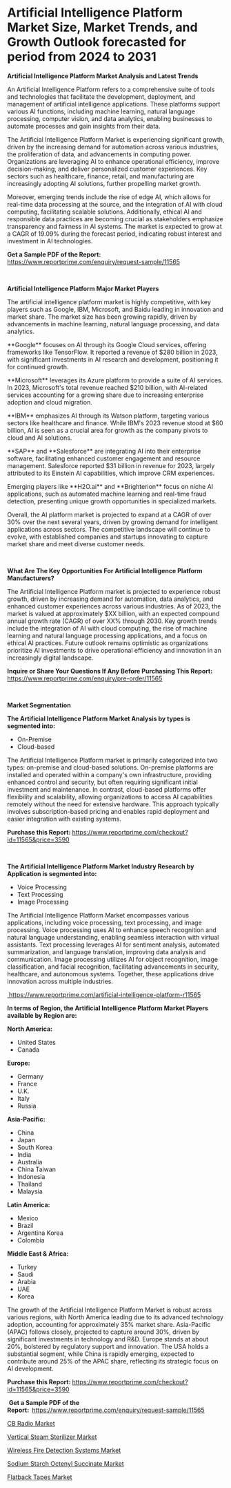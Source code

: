 <p><h1>Artificial Intelligence Platform Market Size, Market Trends, and Growth Outlook forecasted for period from 2024 to 2031</h1></p><p><strong>Artificial Intelligence Platform Market Analysis and Latest Trends</strong></p>
<p><p>An Artificial Intelligence Platform refers to a comprehensive suite of tools and technologies that facilitate the development, deployment, and management of artificial intelligence applications. These platforms support various AI functions, including machine learning, natural language processing, computer vision, and data analytics, enabling businesses to automate processes and gain insights from their data.</p><p>The Artificial Intelligence Platform Market is experiencing significant growth, driven by the increasing demand for automation across various industries, the proliferation of data, and advancements in computing power. Organizations are leveraging AI to enhance operational efficiency, improve decision-making, and deliver personalized customer experiences. Key sectors such as healthcare, finance, retail, and manufacturing are increasingly adopting AI solutions, further propelling market growth.</p><p>Moreover, emerging trends include the rise of edge AI, which allows for real-time data processing at the source, and the integration of AI with cloud computing, facilitating scalable solutions. Additionally, ethical AI and responsible data practices are becoming crucial as stakeholders emphasize transparency and fairness in AI systems. The market is expected to grow at a CAGR of 19.09% during the forecast period, indicating robust interest and investment in AI technologies.</p></p>
<p><strong>Get a Sample PDF of the Report:&nbsp;</strong> <a href="https://www.reportprime.com/enquiry/request-sample/11565?utm_campaign=1674&utm_medium=2&utm_source=Github&utm_content=ia&utm_term=25122024&utm_id=artificial-intelligence-platform">https://www.reportprime.com/enquiry/request-sample/11565</a></p>
<p>&nbsp;</p>
<p><strong>Artificial Intelligence Platform Major Market Players</strong></p>
<p><p>The artificial intelligence platform market is highly competitive, with key players such as Google, IBM, Microsoft, and Baidu leading in innovation and market share. The market size has been growing rapidly, driven by advancements in machine learning, natural language processing, and data analytics.</p><p>**Google** focuses on AI through its Google Cloud services, offering frameworks like TensorFlow. It reported a revenue of $280 billion in 2023, with significant investments in AI research and development, positioning it for continued growth.</p><p>**Microsoft** leverages its Azure platform to provide a suite of AI services. In 2023, Microsoft's total revenue reached $210 billion, with AI-related services accounting for a growing share due to increasing enterprise adoption and cloud migration.</p><p>**IBM** emphasizes AI through its Watson platform, targeting various sectors like healthcare and finance. While IBM's 2023 revenue stood at $60 billion, AI is seen as a crucial area for growth as the company pivots to cloud and AI solutions.</p><p>**SAP** and **Salesforce** are integrating AI into their enterprise software, facilitating enhanced customer engagement and resource management. Salesforce reported $31 billion in revenue for 2023, largely attributed to its Einstein AI capabilities, which improve CRM experiences.</p><p>Emerging players like **H2O.ai** and **Brighterion** focus on niche AI applications, such as automated machine learning and real-time fraud detection, presenting unique growth opportunities in specialized markets.</p><p>Overall, the AI platform market is projected to expand at a CAGR of over 30% over the next several years, driven by growing demand for intelligent applications across sectors. The competitive landscape will continue to evolve, with established companies and startups innovating to capture market share and meet diverse customer needs.</p></p>
<p>&nbsp;</p>
<p><strong>What Are The Key Opportunities For Artificial Intelligence Platform Manufacturers?</strong></p>
<p><p>The Artificial Intelligence Platform market is projected to experience robust growth, driven by increasing demand for automation, data analytics, and enhanced customer experiences across various industries. As of 2023, the market is valued at approximately $XX billion, with an expected compound annual growth rate (CAGR) of over XX% through 2030. Key growth trends include the integration of AI with cloud computing, the rise of machine learning and natural language processing applications, and a focus on ethical AI practices. Future outlook remains optimistic as organizations prioritize AI investments to drive operational efficiency and innovation in an increasingly digital landscape.</p></p>
<p><strong>Inquire or Share Your Questions If Any Before Purchasing This Report:</strong> <a href="https://www.reportprime.com/enquiry/pre-order/11565?utm_campaign=1674&utm_medium=2&utm_source=Github&utm_content=ia&utm_term=25122024&utm_id=artificial-intelligence-platform">https://www.reportprime.com/enquiry/pre-order/11565</a></p>
<p>&nbsp;</p>
<p><strong>Market Segmentation</strong></p>
<p><strong>The Artificial Intelligence Platform Market Analysis by types is segmented into:</strong></p>
<p><ul><li>On-Premise</li><li>Cloud-based</li></ul></p>
<p><p>The Artificial Intelligence Platform market is primarily categorized into two types: on-premise and cloud-based solutions. On-premise platforms are installed and operated within a company's own infrastructure, providing enhanced control and security, but often requiring significant initial investment and maintenance. In contrast, cloud-based platforms offer flexibility and scalability, allowing organizations to access AI capabilities remotely without the need for extensive hardware. This approach typically involves subscription-based pricing and enables rapid deployment and easier integration with existing systems.</p></p>
<p><strong>Purchase this Report:&nbsp;</strong><a href="https://www.reportprime.com/checkout?id=11565&price=3590&utm_campaign=1674&utm_medium=2&utm_source=Github&utm_content=ia&utm_term=25122024&utm_id=artificial-intelligence-platform">https://www.reportprime.com/checkout?id=11565&price=3590</a></p>
<p>&nbsp;</p>
<p><strong>The Artificial Intelligence Platform Market Industry Research by Application is segmented into:</strong></p>
<p><ul><li>Voice Processing</li><li>Text Processing</li><li>Image Processing</li></ul></p>
<p><p>The Artificial Intelligence Platform Market encompasses various applications, including voice processing, text processing, and image processing. Voice processing uses AI to enhance speech recognition and natural language understanding, enabling seamless interaction with virtual assistants. Text processing leverages AI for sentiment analysis, automated summarization, and language translation, improving data analysis and communication. Image processing utilizes AI for object recognition, image classification, and facial recognition, facilitating advancements in security, healthcare, and autonomous systems. Together, these applications drive innovation across multiple industries.</p></p>
<p><a href="https://www.reportprime.com/artificial-intelligence-platform-r11565?utm_campaign=1674&utm_medium=2&utm_source=Github&utm_content=ia&utm_term=25122024&utm_id=artificial-intelligence-platform">&nbsp;https://www.reportprime.com/artificial-intelligence-platform-r11565</a></p>
<p><strong>In terms of Region, the Artificial Intelligence Platform Market Players available by Region are:</strong></p>
<p>
    <p> <strong> North America: </strong>
        <ul>
            <li>United States</li>
            <li>Canada</li>
        </ul>
        </p> 
    <p> <strong> Europe: </strong>
        <ul>
            <li>Germany</li>
            <li>France</li>
            <li>U.K.</li>
            <li>Italy</li>
            <li>Russia</li>
        </ul>
        </p> 
    <p> <strong> Asia-Pacific: </strong>
        <ul>
            <li>China</li>
            <li>Japan</li>
            <li>South Korea</li>
            <li>India</li>
            <li>Australia</li>
            <li>China Taiwan</li>
            <li>Indonesia</li>
            <li>Thailand</li>
            <li>Malaysia</li>
        </ul>
        </p> 
    <p> <strong> Latin America: </strong>
        <ul>
            <li>Mexico</li>
            <li>Brazil</li>
            <li>Argentina Korea</li>
            <li>Colombia</li>
        </ul>
        </p> 
    <p> <strong> Middle East & Africa: </strong>
        <ul>
            <li>Turkey</li>
            <li>Saudi</li>
            <li>Arabia</li>
            <li>UAE</li>
            <li>Korea</li>
        </ul>
    </p>
    </p>
<p><p>The growth of the Artificial Intelligence Platform Market is robust across various regions, with North America leading due to its advanced technology adoption, accounting for approximately 35% market share. Asia-Pacific (APAC) follows closely, projected to capture around 30%, driven by significant investments in technology and R&D. Europe stands at about 20%, bolstered by regulatory support and innovation. The USA holds a substantial segment, while China is rapidly emerging, expected to contribute around 25% of the APAC share, reflecting its strategic focus on AI development.</p></p>
<p><strong>Purchase this Report: </strong><a href="https://www.reportprime.com/checkout?id=11565&price=3590&utm_campaign=1674&utm_medium=2&utm_source=Github&utm_content=ia&utm_term=25122024&utm_id=artificial-intelligence-platform">https://www.reportprime.com/checkout?id=11565&price=3590</a></p>
<p>&nbsp;<strong>Get a Sample PDF of the Report:&nbsp;&nbsp;</strong><a href="https://www.reportprime.com/enquiry/request-sample/11565?utm_campaign=1674&utm_medium=2&utm_source=Github&utm_content=ia&utm_term=25122024&utm_id=artificial-intelligence-platform">https://www.reportprime.com/enquiry/request-sample/11565</a></p>
<p><strong></strong></p>
<p><p><a href="https://www.linkedin.com/pulse/cb-radio-market-forecast-highlights-2024-2031-analytics-trends-4duee?utm_campaign=1674&utm_medium=2&utm_source=Github&utm_content=ia&utm_term=25122024&utm_id=artificial-intelligence-platform">CB Radio Market</a></p><p><a href="https://www.linkedin.com/pulse/aligning-strategies-growth-vertical-steam-sterilizer-market-report-iwflc?utm_campaign=1674&utm_medium=2&utm_source=Github&utm_content=ia&utm_term=25122024&utm_id=artificial-intelligence-platform">Vertical Steam Sterilizer Market</a></p><p><a href="https://www.linkedin.com/pulse/wireless-fire-detection-systems-industry-market-analysis-evaluating-oanqc?utm_campaign=1674&utm_medium=2&utm_source=Github&utm_content=ia&utm_term=25122024&utm_id=artificial-intelligence-platform">Wireless Fire Detection Systems Market</a></p><p><a href="https://www.linkedin.com/pulse/sodium-starch-octenyl-succinate-market-outlook-projected-gerpf?utm_campaign=1674&utm_medium=2&utm_source=Github&utm_content=ia&utm_term=25122024&utm_id=artificial-intelligence-platform">Sodium Starch Octenyl Succinate Market</a></p><p><a href="https://www.linkedin.com/pulse/flatback-tapes-market-scopeexpected-see-significant-increase-siiwf?utm_campaign=1674&utm_medium=2&utm_source=Github&utm_content=ia&utm_term=25122024&utm_id=artificial-intelligence-platform">Flatback Tapes Market</a></p></p>